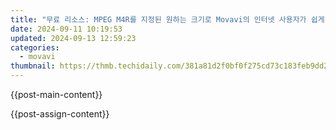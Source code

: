 ```yaml
---
title: "무료 리소스: MPEG M4R를 지정된 원하는 크기로 Movavi의 인터넷 사용자가 쉽게 조작할 수 있도록 교체 - Online Conversion"
date: 2024-09-11 10:19:53
updated: 2024-09-13 12:59:23
categories:
  - movavi
thumbnail: https://thmb.techidaily.com/381a81d2f0bf0f275cd73c183feb9dd23edc02b562c706bfd05492d891a44a5e.jpg
---
```


{{post-main-content}}

<ins class="adsbygoogle"
     style="display:block"
     data-ad-format="autorelaxed"
     data-ad-client="ca-pub-7571918770474297"
     data-ad-slot="1223367746"></ins>

{{post-assign-content}}

<ins class="adsbygoogle"
     style="display:block"
     data-ad-client="ca-pub-7571918770474297"
     data-ad-slot="8358498916"
     data-ad-format="auto"
     data-full-width-responsive="true"></ins>
